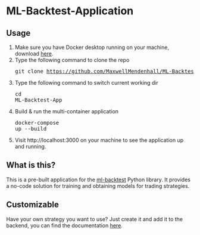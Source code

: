 # ML-Backtest-Application
## Usage
1) Make sure you have Docker desktop running on your machine, download [here](https://www.docker.com/products/docker-desktop/).
2) Type the following command to clone the repo <pre>git clone https://github.com/MaxwellMendenhall/ML-Backtest-App.git</pre>
3) Type the following command to switch current working dir <pre>cd ML-Backtest-App</pre> 
4) Build & run the multi-container application <pre>docker-compose up --build</pre>
5) Visit http://localhost:3000 on your machine to see the application up and running.

## What is this?
This is a pre-built application for the [ml-backtest](https://pypi.org/project/ml-backtest/) Python library. It provides a no-code solution for training and obtaining models for trading strategies.

## Customizable
Have your own strategy you want to use? Just create it and add it to the backend, you can find the 
documentation [here](https://github.com/MaxwellMendenhall/ml_backtest). 
